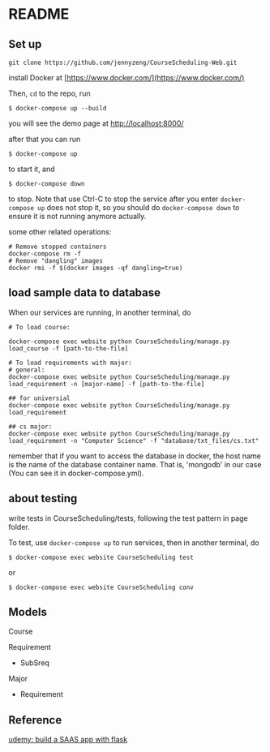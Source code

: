 # README

## Set up

```
git clone https://github.com/jennyzeng/CourseScheduling-Web.git
```

install Docker at [https://www.docker.com/](https://www.docker.com/)

Then, `cd` to the repo, run

```
$ docker-compose up --build
```

you will see the demo page at [http://localhost:8000/](http://localhost:8000/)

after that you can run 

```
$ docker-compose up
```

to start it, and 
```
$ docker-compose down
```
to stop. Note that use Ctrl-C to stop the service after you enter `docker-compose up` does not stop it, so
you should do `docker-compose down` to ensure it is not running anymore actually.

some other related operations:

```
# Remove stopped containers
docker-compose rm -f
# Remove "dangling" images
docker rmi -f $(docker images -qf dangling=true)
```
## load sample data to database
When our services are running, in another terminal, do

```
# To load course: 

docker-compose exec website python CourseScheduling/manage.py load_course -f [path-to-the-file] 

# To load requirements with major:
# general:
docker-compose exec website python CourseScheduling/manage.py load_requirement -n [major-name] -f [path-to-the-file]

## for universial
docker-compose exec website python CourseScheduling/manage.py load_requirement

## cs major:
docker-compose exec website python CourseScheduling/manage.py load_requirement -n "Computer Science" -f "database/txt_files/cs.txt" 
```
remember that if you want to access the database in docker, the host name is the name of the database container name. 
That is, 'mongodb' in our case (You can see it in docker-compose.yml). 


## about testing

write tests in CourseScheduling/tests, following the test pattern in page folder.

To test, use `docker-compose up` to run services,
then in another terminal, 
do 

```
$ docker-compose exec website CourseScheduling test
```
or 

```
$ docker-compose exec website CourseScheduling conv
```

## Models

Course

Requirement
- SubSreq

Major
- Requirement

## Reference

[udemy: build a SAAS app with flask](https://www.udemy.com/the-build-a-saas-app-with-flask-course)